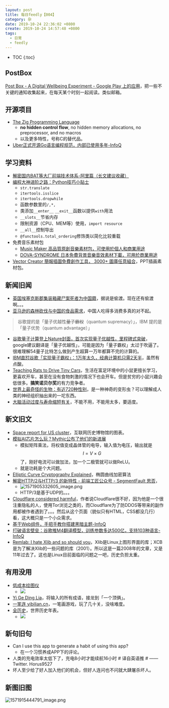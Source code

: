 ```yaml
---
layout: post
title: 每日feedly【004】
category: 杂
date: 2019-10-24 22:36:02 +0800
create: 2019-10-24 14:57:48 +0800
tags: 
  - 日常
  - feedly
---
```


- TOC
{:toc}

## PostBox
[Post Box - A Digital Wellbeing Experiment - Google Play 上的应用](https://play.google.com/store/apps/details?id=com.digitalwellbeingexperiments.postbox)，把一些不关键的通知收集起来，在每天某个时刻一起阅读。类似邮箱。

## 开源项目
* [The Zig Programming Language](https://ziglang.org/)
  * **no hidden control flow**, no hidden memory allocations, no preprocessor, and no macros
  * 以及更多特性，号称C的替代品。
* [Uber正式开源Go语言编程规范，内部已使用多年-InfoQ](https://www.infoq.cn/article/G6c95VyU5telNXXCC9yO)

## 学习资料
* [解密国内BAT等大厂前端技术体系-阿里篇（长文建议收藏）](https://mp.weixin.qq.com/s/haSCjEOVCZSeaT2q5E2BQw)
* [编程大神进阶之路：Python技巧小贴士](https://www.jiqizhixin.com/articles/2019-10-24-2)
  * `str.translate`
  * `itertools.isslice`
  * `itertools.dropwhile`
  * 函数参数里的`/,*,`
  * 类添加`__enter__` `__exit__`函数以提供`with`用法
  * `__slots__`节省内存
  * 限制资源（CPU、MEM等）使用，`import resource`
  * `__all__`控制导出
  * `@functools.total_ordering`修饰类以简化比较重载
* 免费音乐素材包
  * [Music Maker 高品質原創音樂素材包，可使用於個人和商業用途](https://free.com.tw/music-maker/)
  * [DOVA-SYNDROME 日本免費背景音樂音效素材下載，可用於商業用途](https://free.com.tw/dova-syndrome/)
* [Vector Creator 簡報插圖免費創作工具， 3000+ 圖庫任意組合](https://www.playpcesor.com/2019/10/vector-creator-3000.html)，PPT插画素材包。

## 新闻旧闻
* [英国埃塞克斯郡集装箱藏尸案死者为中国籍](https://www.solidot.org/story?sid=62358)，据说是偷渡。现在还有偷渡啊。。。
* [亚马逊的森林砍伐与中国的食品需求](https://www.solidot.org/story?sid=62356)，中国人吃得多消费多真的对不起。

>谷歌提的是「量子优越性~~量子霸权~~（quantum supremacy）」，IBM 提的是「量子优势（quantum advantage）」

* [谷歌量子计算登上Nature封面，首次实现量子优越性，里程碑式突破](https://www.jiqizhixin.com/articles/2019-10-24)，google建议翻译是「量子优越性」，可能是因为「量子霸权」太过于吹逼了。很难理解54量子比特怎么做到产生超算一万年都算不完的计算的。
* [IBM直怼谷歌「实现量子霸权」：1万年太久，经典计算机只需2天半](https://www.jiqizhixin.com/articles/2019-10-23-7)，虽然有点酸。
* [Teaching Rats to Drive Tiny Cars](https://news.ycombinator.com/item?id=21341057)，生活在富足环境中的小鼠更擅长学习，更喜欢开车，甚至在没有食物刺激的情况下也会开车。但是贫穷的小鼠兴趣会低很多。**搞笑诺贝尔奖**的有力竞争者。
* [世界上最奇怪的生物：有近720种性别](http://jandan.net/2019/10/24/paris-zoo.html)，是一种神奇的变形虫？可以理解成人类的神经组织抽出来的一坨东西。
* [大脑活动过度与寿命缩短有关](http://jandan.net/2019/10/24/brain-activity-2.html)，不能不用，不能用太多，要适度。


## 新文旧文
* [Space report for US cluster](https://catalogd.archive.org/report/space.php)，互联网历史博物馆的图表。
* [模拟AI芯片怎么玩？Mythic公布了他们的新进展](https://www.jiqizhixin.com/articles/2019-10-14-7)
  * 模拟矩阵乘法，将权值变成晶体管的电导，输入值为电压，输出就是 $$I=V\times G$$ 了，刚好电流可以做加法，加一个二极管就可以做ReLU。
  * 就是功耗是个大问题。
* [Elliptic Curve Cryptography Explained](https://news.ycombinator.com/item?id=21182982)，椭圆曲线加密算法
* [解密HTTP/2与HTTP/3 的新特性 - 前端工匠公众号 - SegmentFault 思否](https://segmentfault.com/a/1190000020714686)，
  * ![1571905332605_image.png](https://i.loli.net/2019/10/24/ognvGXFricCBAq3.png) 
  * HTTP/3是基于UDP的。。。
* [Cloudflare considered harmful](https://www.devever.net/~hl/cloudflare)，作者说Cloudflare很不好，因为他是一个很注重隐私的人，使用Tor浏览之类的，而Cloudflare为了防DDOS等带来的副作用都被作者遇到了。。。然后从这个页面（貌似只有HTML，CSS都没几行）看，这大概只是一个小众需求。
* [基于Web组件，手把手教你搭建黑暗主题-InfoQ](https://www.infoq.cn/article/IjRSmCEO5NFBoOKYRXCE)
* [打破语言壁垒：谷歌推M4翻译模型，训练参数多达500亿，支持103种语言-InfoQ](https://www.infoq.cn/article/AclUamQH0TtBhQCMoahv)
* [Remlab: I hate Xlib and so should you](https://www.remlab.net/op/xlib.shtml)，Xlib是Linux上图形界面的库；XCB是为了解决Xlib的一些问题的库（2001）。所以这是一篇2008年的文章，又是11年过去了。这也是Linux目前面临的问题之一吧，历史负担太重。

## 有用没用
* [低成本绘图仪](https://github.com/evildmp/BrachioGraph)
  * ![](https://raw.githubusercontent.com/evildmp/BrachioGraph/master/docs/images/readme_combined_image.png)
* [Yi Ge Ding Lia](https://lia.ustc-zzzz.net/)，将输入的所有成语，接龙到「一个顶俩」。
* [一笔连 yibilian.cn](https://www.yibilian.cn/)，一笔画游戏，玩了几十关，没啥难度。
* [全历史](https://www.allhistory.com/)，世界历史年表。
  * ![](https://i.loli.net/2019/10/24/imBXF1hudjyVx6r.jpg)


## 新句旧句
* Can I use this app to generate a habit of using this app?
  * 在一个习惯养成APP下的评论。
* 人类的充电效率太低下了，充电8小时才能续航16小时 # 译自英语推 # ——Twitter. Horus9527
* 坏人至少给了好人加入他们的机会，但好人连问也不问就大肆屠杀坏人。


## 新图旧图
![1571915444791_image.png](https://i.loli.net/2019/10/24/vbORmgSY14dPTGW.png) 
